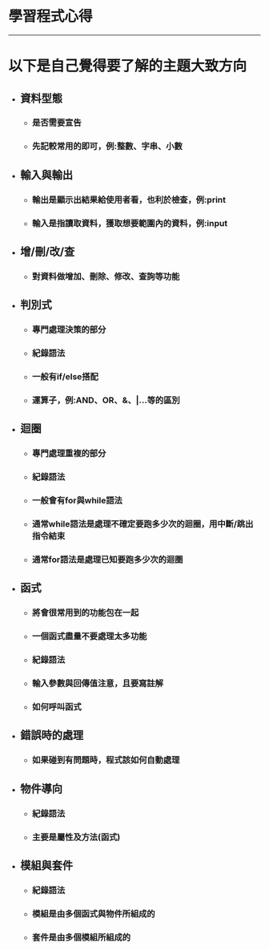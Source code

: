 # 學習程式心得
---

# 以下是自己覺得要了解的主題大致方向

+ ## 資料型態
  + ### 是否需要宣告
  + ### 先記較常用的即可，例:整數、字串、小數

+ ## 輸入與輸出
  + ### 輸出是顯示出結果給使用者看，也利於檢查，例:print
  + ### 輸入是指讀取資料，獲取想要範圍內的資料，例:input

+ ## 增/刪/改/查
  + ### 對資料做增加、刪除、修改、查詢等功能

+ ## 判別式
  + ### 專門處理決策的部分
  + ### 紀錄語法
  + ### 一般有if/else搭配
  + ### 運算子，例:AND、OR、&、|...等的區別

+ ## 迴圈
  + ### 專門處理重複的部分
  + ### 紀錄語法
  + ### 一般會有for與while語法
  + ### 通常while語法是處理不確定要跑多少次的迴圈，用中斷/跳出指令結束
  + ### 通常for語法是處理已知要跑多少次的迴圏

+ ## 函式
  + ### 將會很常用到的功能包在一起
  + ### 一個函式盡量不要處理太多功能
  + ### 紀錄語法
  + ### 輸入參數與回傳值注意，且要寫註解
  + ### 如何呼叫函式

+ ## 錯誤時的處理
  + ### 如果碰到有問題時，程式該如何自動處理

+ ## 物件導向
  + ### 紀錄語法
  + ### 主要是屬性及方法(函式)

+ ## 模組與套件
  + ### 紀錄語法
  + ### 模組是由多個函式與物件所組成的
  + ### 套件是由多個模組所組成的